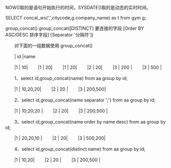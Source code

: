 NOW()取的是语句开始执行的时间，SYSDATE()取的是动态的实时时间。

SELECT concat_ws(',',citycode,g.company_name) as t from gym g;


group_concat()
group_concat([DISTINCT] 要连接的字段 [Order BY ASC/DESC 排序字段] [Separator '分隔符'])

　　对下面的一组数据使用 group_concat()

　　| id |name

　　|1 | 10|
　　|1 | 20|
　　|1 | 20|
　　|2 | 20|
　　|3 | 200   |
　　|3 | 500   |

　　1、select id,group_concat(name) from aa group by id;

　　|1 | 10,20,20|
　　|2 | 20 |
　　|3 | 200,500|

　　2、select id,group_concat(name separator ';') from aa group by id;

　　|1 | 10;20;20 |
　　|2 | 20|
　　|3 | 200;500   |

　　3、select id,group_concat(name order by name desc) from aa group by id;

　　|1 | 20,20,10   |
　　|2 | 20|
　　|3 | 500,200|

　　4、select id,group_concat(distinct name) from aa group by id;

　　|1 | 10,20|
　　|2 | 20   |
　　|3 | 200,500 |